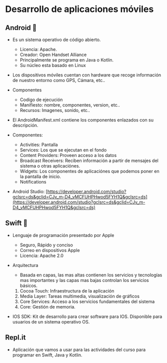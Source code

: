 # Desarrollo de aplicaciones móviles
## Android 📱
- Es un sistema operativo de código abierto.
    - Licencia: Apache.
    - Creador: Open Handset Alliance
    - Principalmente se programa en Java o Kotlin.
    - Su núcleo esta basado en Linux
 
- Los dispositivos móviles cuentan con hardware que recoge información de nuestro entorno como GPS, Cámara, etc..

- Componentes
  - Codigo de ejecución
  - Manifiesto: nombre, componentes, version, etc..
  - Recursos: Imagenes, sonido, etc..

- El AndroidManifest.xml contiene los componentes enlazados con su descripción.

- Componentes:
    - Activities: Pantalla
    - Services: Los que se ejecutan en el fondo
    - Content Providers: Proveen acceso a los datos
    - Broadcast Receivers: Reciben información a partir de mensajes del sistema o otras aplicaciónes.
    - Widgets: Los componentes de aplicaciónes que podemos poner en la pantalla de inicio.
    - Notifications
 
- Android Studio: [https://developer.android.com/studio?gclsrc=ds&gclid=CJv_m-D4_vMCFUHPHwod5FYH1Q&gclsrc=ds](https://developer.android.com/studio?gclsrc=ds&gclid=CJv_m-D4_vMCFUHPHwod5FYH1Q&gclsrc=ds)

## Swift 🍎

- Lenguaje de programación presentado por Apple
    - Seguro, Rápido y conciso
    - Correo en dispositivos Apple
    - Licencia: Apache 2.0
 
- Arquitectura
    - Basada en capas, las mas altas contienen los servicios y tecnologías mas importantes y las capas mas bajas controlan los servicios básicos.
    1. Cocoa Touch: Infraestructura de la aplicación
    2. Media Layer: Tareas multimedia, visualización de gráficos
    3. Core Services: Acceso a los servicios fundamentales del sistema
    4. Core: Gestión de memoria.
 
- IOS SDK: Kit de desarrollo para crear software para IOS. Disponible para usuarios de un sistema operativo OS.

## Repl.it

- Aplicación que vamos a usar para las actividades del curso para programar en Swift, Java y Kotlin.

